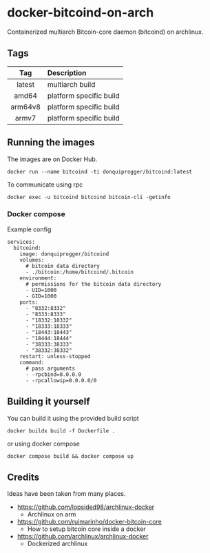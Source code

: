 # docker-bitcoind-on-arch
Containerized multiarch Bitcoin-core daemon (bitcoind) on archlinux.
  
## Tags

|  Tag   |    Description     |
|:------:|:-------------------|
| latest  | multiarch build |
| amd64   | platform specific build |
| arm64v8 | platform specific build |
| armv7   | platform specific build |

## Running the images

The images are on Docker Hub.
```
docker run --name bitcoind -ti donquiprogger/bitcoind:latest
```

To communicate using rpc
```
docker exec -u bitcoind bitcoind bitcoin-cli -getinfo
```

### Docker compose

Example config
```
services:
  bitcoind:
    image: donquiprogger/bitcoind
    volumes:
      # bitcoin data directory
      - ./bitcoin:/home/bitcoind/.bitcoin
    environment:
      # permissions for the bitcoin data directory
      - UID=1000
      - GID=1000
    ports:
      - "8332:8332"
      - "8333:8333"
      - "18332:18332"
      - "18333:18333"
      - "18443:18443"
      - "18444:18444"
      - "38333:38333"
      - "38332:38332"
    restart: unless-stopped
    command:
      # pass arguments
      - -rpcbind=0.0.0.0
      - -rpcallowip=0.0.0.0/0
```

## Building it yourself

You can build it using the provided build script
```
docker buildx build -f Dockerfile .
```
or using docker compose
```
docker compose build && docker compose up
```

## Credits
Ideas have been taken from many places.


* https://github.com/lopsided98/archlinux-docker
    - Archlinux on arm  
* https://github.com/ruimarinho/docker-bitcoin-core   
    - How to setup bitcoin core inside a docker
* https://github.com/archlinux/archlinux-docker
    - Dockerized archlinux
